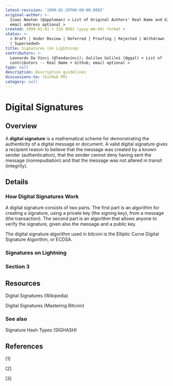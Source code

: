 ```yaml
---
latest-revision: '1999-01-29T00:00:00.000Z'
original-author: >-
  Isaac Newton (@appleman) < List of Original Authors' Real Name and Github;
  email address optional >
created: 1999-01-01 < ISO 8601 (yyyy-mm-dd) format >
status: >-
  < Draft | Under Review | Deferred | Proofing | Rejected | Withdrawn | Accepted
  | Superseded>
title: Signatures (on Lightning)
contributors: >-
  Leonardo Da Vinci (@leodavinci); Galileo Galilei (@ggal) < List of
  contributors -- Real Name + Github; email optional >
type: null
description: Description guidelines
discussions-to: (GitHub PR)
category: null
---
```


# Digital Signatures

## Overview

A **digital signature** is a mathematical scheme for demonstrating the authenticity of a digital message or document. A valid digital signature gives a recipient reason to believe that the message was created by a known sender \(authentication\), that the sender cennot deny having sent the message \(nonrepudiation\) and that the message was not altered in transit \(integrity\).

## Details

### How Digital Signatures Work

A digital signature consists of two parts. The first part is an algorithm for creating a signature, using a private key \(the signing key\), from a message \(the transaction\). The second part is an algorithm that allows anyone to verify the signature, given also the message and a public key.

The digital signature algorithm used in bitcoin is the Elliptic Curve Digital Signature Algorithm, or ECDSA.

### Signatures on Lightning

### Section 3

## Resources

Digital Signatures \(Wikipedia\)

Digital Signatures \(Mastering Bitcoin\)

### See also

Signature Hash Types \(SIGHASH\)

## References

\[1\] 

\[2\]

\[3\] 

